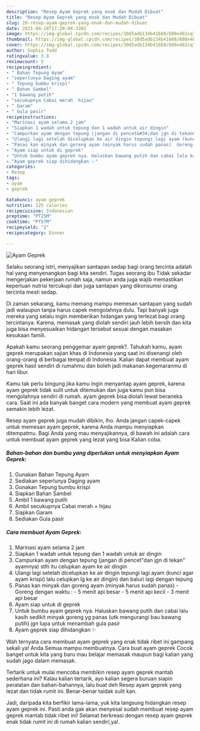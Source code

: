 ```yaml
---
description: "Resep Ayam Geprek yang enak dan Mudah Dibuat"
title: "Resep Ayam Geprek yang enak dan Mudah Dibuat"
slug: 20-resep-ayam-geprek-yang-enak-dan-mudah-dibuat
date: 2021-04-18T17:20:04.338Z
image: https://img-global.cpcdn.com/recipes/30d5adb134b41668/680x482cq70/ayam-geprek-foto-resep-utama.jpg
thumbnail: https://img-global.cpcdn.com/recipes/30d5adb134b41668/680x482cq70/ayam-geprek-foto-resep-utama.jpg
cover: https://img-global.cpcdn.com/recipes/30d5adb134b41668/680x482cq70/ayam-geprek-foto-resep-utama.jpg
author: Sophia Todd
ratingvalue: 3.8
reviewcount: 5
recipeingredient:
- " Bahan Tepung Ayam"
- "seperlunya Daging ayam"
- " Tepung bumbu krispi"
- " Bahan Sambel"
- "1 bawang putih"
- "secukupnya Cabai merah  hijau"
- " Garam"
- " Gula pasir"
recipeinstructions:
- "Marinasi ayam selama 2 jam"
- "Siapkan 1 wadah untuk tepung dan 1 wadah untuk air dingin"
- "Campurkan ayam dengan tepung (jangan di pencet&#34;dan jgn di tekan&#34; ayamnya) stlh itu celupkan ayam ke air dingin"
- "Ulangi lagi setelah dicelupkan ke air dingin tepungi lagi ayam (kunci agar ayam krispi) lalu celupkan lg ke air dingin) dan baluri lagi dengan tepung"
- "Panas kan minyak dan goreng ayam (minyak harus sudah panas)  Goreng dengan waktu :  5 menit api besar 5 menit api kecil 3 menit api besar"
- "Ayam siap untuk di geprek"
- "Untuk bumbu ayam geprek nya. Haluskan bawang putih dan cabai lalu kasih sedikit minyak goreng yg panas (utk mengurangi bau bawang putih) jgn lupa untuk menambah gula pasir"
- "Ayam geprek siap dihidangkan ✨"
categories:
- Resep
tags:
- ayam
- geprek

katakunci: ayam geprek 
nutrition: 225 calories
recipecuisine: Indonesian
preptime: "PT25M"
cooktime: "PT57M"
recipeyield: "2"
recipecategory: Dinner

---
```



![Ayam Geprek](https://img-global.cpcdn.com/recipes/30d5adb134b41668/680x482cq70/ayam-geprek-foto-resep-utama.jpg)

Selaku seorang istri, menyajikan santapan sedap bagi orang tercinta adalah hal yang menyenangkan bagi kita sendiri. Tugas seorang ibu Tidak sekadar mengerjakan pekerjaan rumah saja, namun anda juga wajib memastikan keperluan nutrisi tercukupi dan juga santapan yang dikonsumsi orang tercinta mesti sedap.

Di zaman  sekarang, kamu memang mampu memesan santapan yang sudah jadi walaupun tanpa harus capek mengolahnya dulu. Tapi banyak juga mereka yang selalu ingin memberikan hidangan yang terlezat bagi orang tercintanya. Karena, memasak yang diolah sendiri jauh lebih bersih dan kita juga bisa menyesuaikan hidangan tersebut sesuai dengan masakan kesukaan famili. 



Apakah kamu seorang penggemar ayam geprek?. Tahukah kamu, ayam geprek merupakan sajian khas di Indonesia yang saat ini disenangi oleh orang-orang di berbagai tempat di Indonesia. Kalian dapat membuat ayam geprek hasil sendiri di rumahmu dan boleh jadi makanan kegemaranmu di hari libur.

Kamu tak perlu bingung jika kamu ingin menyantap ayam geprek, karena ayam geprek tidak sulit untuk ditemukan dan juga kamu pun bisa mengolahnya sendiri di rumah. ayam geprek bisa diolah lewat beraneka cara. Saat ini ada banyak banget cara modern yang membuat ayam geprek semakin lebih lezat.

Resep ayam geprek juga mudah dibikin, lho. Anda jangan capek-capek untuk memesan ayam geprek, karena Anda mampu menyiapkan ditempatmu. Bagi Anda yang mau menyajikannya, di bawah ini adalah cara untuk membuat ayam geprek yang lezat yang bisa Kalian coba.

<!--inarticleads1-->

##### Bahan-bahan dan bumbu yang diperlukan untuk menyiapkan Ayam Geprek:

1. Gunakan  Bahan Tepung Ayam
1. Sediakan seperlunya Daging ayam
1. Gunakan  Tepung bumbu krispi
1. Siapkan  Bahan Sambel
1. Ambil 1 bawang putih
1. Ambil secukupnya Cabai merah + hijau
1. Siapkan  Garam
1. Sediakan  Gula pasir




<!--inarticleads2-->

##### Cara membuat Ayam Geprek:

1. Marinasi ayam selama 2 jam
1. Siapkan 1 wadah untuk tepung dan 1 wadah untuk air dingin
1. Campurkan ayam dengan tepung (jangan di pencet&#34;dan jgn di tekan&#34; ayamnya) stlh itu celupkan ayam ke air dingin
1. Ulangi lagi setelah dicelupkan ke air dingin tepungi lagi ayam (kunci agar ayam krispi) lalu celupkan lg ke air dingin) dan baluri lagi dengan tepung
1. Panas kan minyak dan goreng ayam (minyak harus sudah panas)  - Goreng dengan waktu :  - 5 menit api besar - 5 menit api kecil - 3 menit api besar
1. Ayam siap untuk di geprek
1. Untuk bumbu ayam geprek nya. Haluskan bawang putih dan cabai lalu kasih sedikit minyak goreng yg panas (utk mengurangi bau bawang putih) jgn lupa untuk menambah gula pasir
1. Ayam geprek siap dihidangkan ✨




Wah ternyata cara membuat ayam geprek yang enak tidak ribet ini gampang sekali ya! Anda Semua mampu membuatnya. Cara buat ayam geprek Cocok banget untuk kita yang baru mau belajar memasak maupun bagi kalian yang sudah jago dalam memasak.

Tertarik untuk mulai mencoba membikin resep ayam geprek mantab sederhana ini? Kalau kalian tertarik, ayo kalian segera buruan siapin peralatan dan bahan-bahannya, lalu buat deh Resep ayam geprek yang lezat dan tidak rumit ini. Benar-benar taidak sulit kan. 

Jadi, daripada kita berfikir lama-lama, yuk kita langsung hidangkan resep ayam geprek ini. Pasti anda gak akan menyesal sudah membuat resep ayam geprek mantab tidak ribet ini! Selamat berkreasi dengan resep ayam geprek enak tidak rumit ini di rumah kalian sendiri,ya!.

